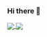 ### Hi there 👋

<div width="100%">
  <a href="https://github.com/anuraghazra/github-readme-stats" width="100%">
    <img align="center" src="https://github-readme-stats.vercel.app/api?username=TaegyuHan&theme=dark&show_icons=true&include_all_commits=true&count_private=true"/>
    <img align="center" src="https://github-readme-stats.vercel.app/api/top-langs/?username=TaegyuHan&hide=jupyterNotebook"/>
  </a>
</div>


